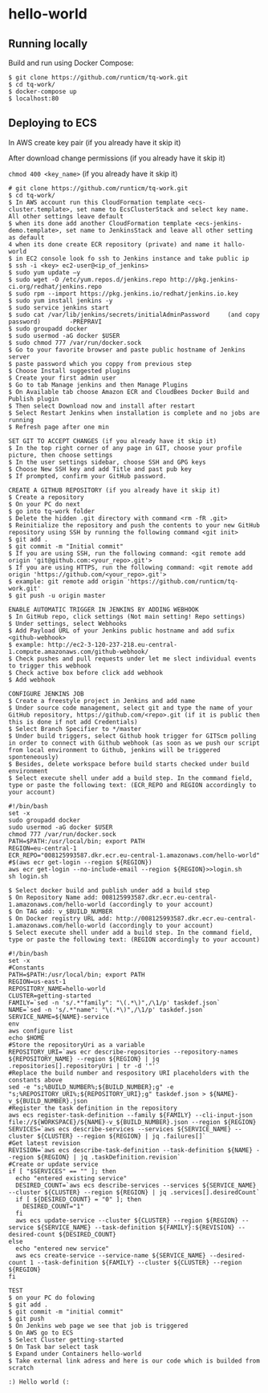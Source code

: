 hello-world
===========

## Running locally

Build and run using Docker Compose:

	$ git clone https://github.com/runticm/tq-work.git
	$ cd tq-work/
	$ docker-compose up
	$ localhost:80


## Deploying to ECS

In AWS create key pair (if you already have it skip it)

After download change permissions (if you already have it skip it)

`chmod 400 <key_name>` (if you already have it skip it)

	# git clone https://github.com/runticm/tq-work.git
	$ cd tq-work/
	$ In AWS account run this CloudFormation template <ecs-cluster.template>, set name to EcsClusterStack and select key name. All other settings leave default
    $ when its done add another CloudFormation template <ecs-jenkins-demo.template>, set name to JenkinsStack and leave all other setting as default
	4 when its done create ECR repository (private) and name it hallo-world
	$ in EC2 console look fo ssh to Jenkins instance and take public ip
	$ ssh -i <key> ec2-user@<ip_of_jenkins>
    $ sudo yum update –y
	$ sudo wget -O /etc/yum.repos.d/jenkins.repo http://pkg.jenkins-ci.org/redhat/jenkins.repo
	$ sudo rpm --import https://pkg.jenkins.io/redhat/jenkins.io.key
    $ sudo yum install jenkins -y 
	$ sudo service jenkins start
	$ sudo cat /var/lib/jenkins/secrets/initialAdminPassword     (and copy password)        -PREPRAVI
	$ sudo groupadd docker
	$ sudo usermod -aG docker $USER
	$ sudo chmod 777 /var/run/docker.sock
	$ Go to your favorite browser and paste public hostname of Jenkins server
	$ paste password which you coppy from previous step
	$ Choose Install suggested plugins
	$ Create your first admin user
	$ Go to tab Manage jenkins and then Manage Plugins
	$ On Available tab choose Amazon ECR and CloudBees Docker Build and Publish plugin
	$ Then select Download now and install after restart
	$ Select Restart Jenkins when installation is complete and no jobs are running
	$ Refresh page after one min
	
	SET GIT TO ACCEPT CHANGES (if you already have it skip it)
	$ In the top right corner of any page in GIT, choose your profile picture, then choose settings
	$ In the user settings sidebar, choose SSH and GPG keys
	$ Choose New SSH key and add Title and past pub key
	$ If prompted, confirm your GitHub password.

	CREATE A GITHUB REPOSITORY (if you already have it skip it)
	$ Create a repository
	$ On your PC do next
	$ go into tq-work folder
	$ Delete the hidden .git directory with command <rm -fR .git>
	$ Reinitialize the repository and push the contents to your new GitHub repository using SSH by running the following command <git init>
    $ git add .
	$ git commit -m "Initial commit"
	$ If you are using SSH, run the following command: <git remote add origin 'git@github.com:<your_repo>.git'>
    $ If you are using HTTPS, run the following command: <git remote add origin 'https://github.com/<your_repo>.git'>
	$ example: git remote add origin 'https://github.com/runticm/tq-work.git'
	$ git push -u origin master
    
	ENABLE AUTOMATIC TRIGGER IN JENKINS BY ADDING WEBHOOK
	$ In GitHub repo, click settings (Not main setting! Repo settings)
    $ Under settings, select Webhooks
	$ Add Payload URL of your Jenkins public hostname and add sufix <github-webhook>
	$ example: http://ec2-3-120-237-218.eu-central-1.compute.amazonaws.com/github-webhook/
    $ Check pushes and pull requests under let me slect individual events to trigger this webhook
    $ Check active box before click add webhook
	$ Add webhook

	CONFIGURE JENKINS JOB
	$ Create a freestyle project in Jenkins and add name
    $ Under source code management, select git and type the name of your GitHub repository, https://github.com/<repo>.git (if it is public then this is done if not add Credentials)
	$ Select Branch Specifier to */master
	$ Under build triggers, select Github hook trigger for GITScm polling in order to connect with Github webhook (as soon as we push our script from local environment to Github, jenkins will be triggered sponteneously)
	$ Besides, delete workspace before build starts checked under build environment
	$ Select execute shell under add a build step. In the command field, type or paste the following text: (ECR_REPO and REGION accordingly to your account)

```
#!/bin/bash
set -x
sudo groupadd docker
sudo usermod -aG docker $USER
chmod 777 /var/run/docker.sock
PATH=$PATH:/usr/local/bin; export PATH
REGION=eu-central-1
ECR_REPO="008125993587.dkr.ecr.eu-central-1.amazonaws.com/hello-world"
#$(aws ecr get-login --region ${REGION})
aws ecr get-login --no-include-email --region ${REGION}>>login.sh
sh login.sh
```

	$ Select docker build and publish under add a build step
	$ On Repository Name add: 008125993587.dkr.ecr.eu-central-1.amazonaws.com/hello-world (accordingly to your account)
	$ On TAG add: v_$BUILD_NUMBER 
    $ On Docker registry URL add: http://008125993587.dkr.ecr.eu-central-1.amazonaws.com/hello-world (accordingly to your account)
    $ Select execute shell under add a build step. In the command field, type or paste the following text: (REGION accordingly to your account)

```
#!/bin/bash
set -x
#Constants
PATH=$PATH:/usr/local/bin; export PATH
REGION=us-east-1
REPOSITORY_NAME=hello-world
CLUSTER=getting-started
FAMILY=`sed -n 's/.*"family": "\(.*\)",/\1/p' taskdef.json`
NAME=`sed -n 's/.*"name": "\(.*\)",/\1/p' taskdef.json`
SERVICE_NAME=${NAME}-service
env
aws configure list
echo $HOME
#Store the repositoryUri as a variable
REPOSITORY_URI=`aws ecr describe-repositories --repository-names ${REPOSITORY_NAME} --region ${REGION} | jq .repositories[].repositoryUri | tr -d '"'`
#Replace the build number and respository URI placeholders with the constants above
sed -e "s;%BUILD_NUMBER%;${BUILD_NUMBER};g" -e "s;%REPOSITORY_URI%;${REPOSITORY_URI};g" taskdef.json > ${NAME}-v_${BUILD_NUMBER}.json
#Register the task definition in the repository
aws ecs register-task-definition --family ${FAMILY} --cli-input-json file://${WORKSPACE}/${NAME}-v_${BUILD_NUMBER}.json --region ${REGION}
SERVICES=`aws ecs describe-services --services ${SERVICE_NAME} --cluster ${CLUSTER} --region ${REGION} | jq .failures[]`
#Get latest revision
REVISION=`aws ecs describe-task-definition --task-definition ${NAME} --region ${REGION} | jq .taskDefinition.revision`
#Create or update service
if [ "$SERVICES" == "" ]; then
  echo "entered existing service"
  DESIRED_COUNT=`aws ecs describe-services --services ${SERVICE_NAME} --cluster ${CLUSTER} --region ${REGION} | jq .services[].desiredCount`
  if [ ${DESIRED_COUNT} = "0" ]; then
    DESIRED_COUNT="1"
  fi
  aws ecs update-service --cluster ${CLUSTER} --region ${REGION} --service ${SERVICE_NAME} --task-definition ${FAMILY}:${REVISION} --desired-count ${DESIRED_COUNT}
else
  echo "entered new service"
  aws ecs create-service --service-name ${SERVICE_NAME} --desired-count 1 --task-definition ${FAMILY} --cluster ${CLUSTER} --region ${REGION}
fi
```

	TEST
	$ on your PC do folowing
	$ git add .
	$ git commit -m "initial commit"
	$ git push
    $ On Jenkins web page we see that job is triggered
	$ On AWS go to ECS
	$ Select Cluster getting-started
	$ On Task bar select task 
	$ Expand under Containers hello-world
	$ Take external link adress and here is our code which is builded from scratch

	:) Hello world (:
